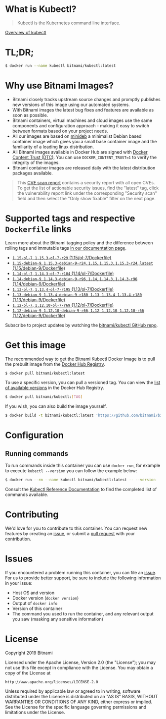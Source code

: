 
# What is Kubectl?

> Kubectl is the Kubernetes command line interface.

[Overview of kubectl](https://kubernetes.io/docs/reference/kubectl/overview/)

# TL;DR;

```bash
$ docker run --name kubectl bitnami/kubectl:latest
```

# Why use Bitnami Images?

* Bitnami closely tracks upstream source changes and promptly publishes new versions of this image using our automated systems.
* With Bitnami images the latest bug fixes and features are available as soon as possible.
* Bitnami containers, virtual machines and cloud images use the same components and configuration approach - making it easy to switch between formats based on your project needs.
* All our images are based on [minideb](https://github.com/bitnami/minideb) a minimalist Debian based container image which gives you a small base container image and the familiarity of a leading linux distribution.
* All Bitnami images available in Docker Hub are signed with [Docker Content Trust (DTC)](https://docs.docker.com/engine/security/trust/content_trust/). You can use `DOCKER_CONTENT_TRUST=1` to verify the integrity of the images.
* Bitnami container images are released daily with the latest distribution packages available.


> This [CVE scan report](https://quay.io/repository/bitnami/kubectl?tab=tags) contains a security report with all open CVEs. To get the list of actionable security issues, find the "latest" tag, click the vulnerability report link under the corresponding "Security scan" field and then select the "Only show fixable" filter on the next page.

# Supported tags and respective `Dockerfile` links

Learn more about the Bitnami tagging policy and the difference between rolling tags and immutable tags [in our documentation page](https://docs.bitnami.com/containers/how-to/understand-rolling-tags-containers/).


* [`1.15-ol-7`, `1.15.3-ol-7-r29` (1.15/ol-7/Dockerfile)](https://github.com/bitnami/bitnami-docker-kubectl/blob/1.15.3-ol-7-r29/1.15/ol-7/Dockerfile)
* [`1.15-debian-9`, `1.15.3-debian-9-r24`, `1.15`, `1.15.3`, `1.15.3-r24`, `latest` (1.15/debian-9/Dockerfile)](https://github.com/bitnami/bitnami-docker-kubectl/blob/1.15.3-debian-9-r24/1.15/debian-9/Dockerfile)
* [`1.14-ol-7`, `1.14.3-ol-7-r104` (1.14/ol-7/Dockerfile)](https://github.com/bitnami/bitnami-docker-kubectl/blob/1.14.3-ol-7-r104/1.14/ol-7/Dockerfile)
* [`1.14-debian-9`, `1.14.3-debian-9-r96`, `1.14`, `1.14.3`, `1.14.3-r96` (1.14/debian-9/Dockerfile)](https://github.com/bitnami/bitnami-docker-kubectl/blob/1.14.3-debian-9-r96/1.14/debian-9/Dockerfile)
* [`1.13-ol-7`, `1.13.4-ol-7-r195` (1.13/ol-7/Dockerfile)](https://github.com/bitnami/bitnami-docker-kubectl/blob/1.13.4-ol-7-r195/1.13/ol-7/Dockerfile)
* [`1.13-debian-9`, `1.13.4-debian-9-r180`, `1.13`, `1.13.4`, `1.13.4-r180` (1.13/debian-9/Dockerfile)](https://github.com/bitnami/bitnami-docker-kubectl/blob/1.13.4-debian-9-r180/1.13/debian-9/Dockerfile)
* [`1.12-ol-7`, `1.12.10-ol-7-r69` (1.12/ol-7/Dockerfile)](https://github.com/bitnami/bitnami-docker-kubectl/blob/1.12.10-ol-7-r69/1.12/ol-7/Dockerfile)
* [`1.12-debian-9`, `1.12.10-debian-9-r66`, `1.12`, `1.12.10`, `1.12.10-r66` (1.12/debian-9/Dockerfile)](https://github.com/bitnami/bitnami-docker-kubectl/blob/1.12.10-debian-9-r66/1.12/debian-9/Dockerfile)

Subscribe to project updates by watching the [bitnami/kubectl GitHub repo](https://github.com/bitnami/bitnami-docker-kubectl).

# Get this image

The recommended way to get the Bitnami Kubectl Docker Image is to pull the prebuilt image from the [Docker Hub Registry](https://hub.docker.com/r/bitnami/kubectl).

```bash
$ docker pull bitnami/kubectl:latest
```

To use a specific version, you can pull a versioned tag. You can view the [list of available versions](https://hub.docker.com/r/bitnami/kubectl/tags/) in the Docker Hub Registry.

```bash
$ docker pull bitnami/kubectl:[TAG]
```

If you wish, you can also build the image yourself.

```bash
$ docker build -t bitnami/kubectl:latest 'https://github.com/bitnami/bitnami-docker-kubectl.git#master:1.15/debian-9'
```

# Configuration

## Running commands

To run commands inside this container you can use `docker run`, for example to execute `kubectl --version` you can follow the example below:

```bash
$ docker run --rm --name kubectl bitnami/kubectl:latest -- --version
```

Consult the [Kubectl Reference Documentation](https://kubernetes.io/docs/reference/generated/kubectl/kubectl-commands) to find the completed list of commands available.

# Contributing

We'd love for you to contribute to this container. You can request new features by creating an [issue](https://github.com/bitnami/bitnami-docker-kubectl/issues), or submit a [pull request](https://github.com/bitnami/bitnami-docker-kubectl/pulls) with your contribution.

# Issues

If you encountered a problem running this container, you can file an [issue](https://github.com/bitnami/bitnami-docker-kubectl/issues). For us to provide better support, be sure to include the following information in your issue:

- Host OS and version
- Docker version (`docker version`)
- Output of `docker info`
- Version of this container
- The command you used to run the container, and any relevant output you saw (masking any sensitive information)

# License

Copyright 2019 Bitnami

Licensed under the Apache License, Version 2.0 (the "License");
you may not use this file except in compliance with the License.
You may obtain a copy of the License at

    http://www.apache.org/licenses/LICENSE-2.0

Unless required by applicable law or agreed to in writing, software
distributed under the License is distributed on an "AS IS" BASIS,
WITHOUT WARRANTIES OR CONDITIONS OF ANY KIND, either express or implied.
See the License for the specific language governing permissions and
limitations under the License.
